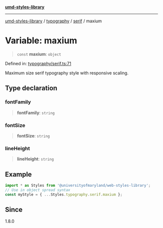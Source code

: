 [**umd-styles-library**](../../../../README.md)

***

[umd-styles-library](../../../../modules.md) / [typography](../../../README.md) / [serif](../README.md) / maxium

# Variable: maxium

> `const` **maxium**: `object`

Defined in: [typography/serif.ts:71](https://github.com/UMD-Digital/design-system/blob/8021d9898368f604bce452fe4dde6fae3a0578fd/packages/styles/source/typography/serif.ts#L71)

Maximum size serif typography style with responsive scaling.

## Type declaration

### fontFamily

> **fontFamily**: `string`

### fontSize

> **fontSize**: `string`

### lineHeight

> **lineHeight**: `string`

## Example

```typescript
import * as Styles from '@universityofmaryland/web-styles-library';
// Use in object spread syntax
const myStyle = { ...Styles.typography.serif.maxium };
```

## Since

1.8.0
